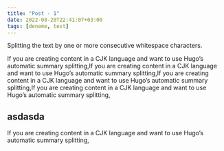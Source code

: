 ```yaml
---
title: "Post - 1"
date: 2022-08-20T22:41:07+03:00
tags: [deneme, test]
---
```


Splitting the text by one or more consecutive whitespace characters.

If you are creating content in a CJK language and want to use Hugo’s automatic summary splitting,If you are creating content in a CJK language and want to use Hugo’s automatic summary splitting,If you are creating content in a CJK language and want to use Hugo’s automatic summary splitting,If you are creating content in a CJK language and want to use Hugo’s automatic summary splitting,

## asdasda

If you are creating content in a CJK language and want to use Hugo’s automatic summary splitting,

